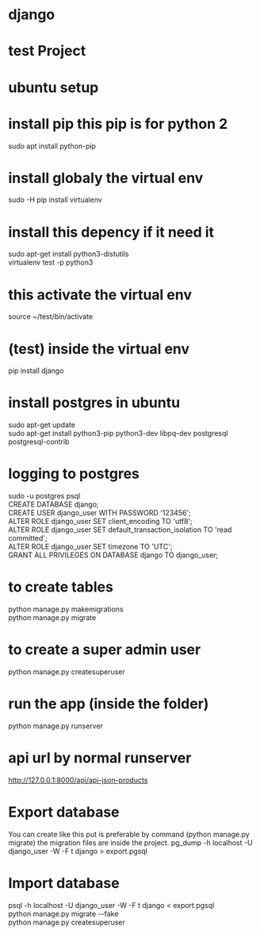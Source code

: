 # django
# test Project
# ubuntu setup 
# install pip this pip is for python 2
sudo apt install python-pip
# install globaly the virtual env
sudo -H pip install virtualenv
# install this depency if it need it
sudo apt-get install python3-distutils <br/>
virtualenv test -p python3
# this activate the virtual env
source ~/test/bin/activate
# (test) inside the virtual env
pip install django


# install postgres in ubuntu
sudo apt-get update <br/>
sudo apt-get install python3-pip python3-dev libpq-dev postgresql postgresql-contrib
# logging to postgres
sudo -u postgres psql <br/>
CREATE DATABASE django; <br/>
CREATE USER django_user WITH PASSWORD '123456'; <br/>
ALTER ROLE django_user SET client_encoding TO 'utf8'; <br/>
ALTER ROLE django_user SET default_transaction_isolation TO 'read committed';<br/>
ALTER ROLE django_user SET timezone TO 'UTC'; <br/>
GRANT ALL PRIVILEGES ON DATABASE django TO django_user;

# to create tables 
python manage.py makemigrations <br/>
python manage.py migrate
# to create a super admin user
python manage.py createsuperuser
# run the app (inside the folder)
python manage.py runserver
# api url by normal runserver
http://127.0.0.1:8000/api/api-json-products

# Export database
You can create like this put is preferable by command (python manage.py migrate) the migration files are inside the project.
pg_dump -h localhost -U django_user -W -F t django > export.pgsql
# Import database
psql -h localhost -U django_user -W -F t django < export.pgsql <br/>
python manage.py migrate --fake<br >
python manage.py createsuperuser


